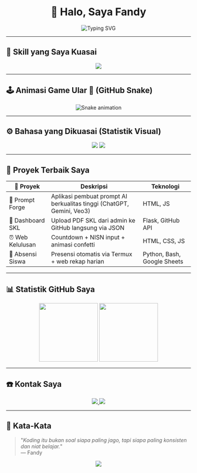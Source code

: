 <h1 align="center">👋 Halo, Saya Fandy</h1>

<p align="center">
  <img src="https://readme-typing-svg.demolab.com?font=Fira+Code&size=24&duration=4000&pause=1000&color=00F7FF&center=true&vCenter=true&width=600&lines=Freelancer+%7C+AI+Prompt+Engineer+%7C+Web+Developer;Pembuat+Prompt+Veo+3%2C+ChatGPT+%26+Gemini;Builder+Dashboard+Admin+%26+Sistem+SKL;Termux+Automation+%26+Eksperimen+AI+Gila" alt="Typing SVG" />
</p>

---

## 🧠 Skill yang Saya Kuasai

<p align="center">
  <img src="https://skillicons.dev/icons?i=python,html,css,js,flask,github,linux,bash,vscode" />
</p>

---

## 🕹️ Animasi Game Ular 🐍 (GitHub Snake)

<p align="center">
  <img src="https://github.com/USERNAME_KAMU/USERNAME_KAMU/raw/output/github-contribution-grid-snake.svg" alt="Snake animation" />
</p>

---

## ⚙️ Bahasa yang Dikuasai (Statistik Visual)

<p align="center">
  <img src="https://github-profile-summary-cards.vercel.app/api/cards/repos-per-language?username=USERNAME_KAMU&theme=github_dark" />
  <img src="https://github-profile-summary-cards.vercel.app/api/cards/most-commit-language?username=USERNAME_KAMU&theme=github_dark" />
</p>

---

## 🚀 Proyek Terbaik Saya

| 💼 Proyek | Deskripsi | Teknologi |
|----------|-----------|-----------|
| 🎯 Prompt Forge | Aplikasi pembuat prompt AI berkualitas tinggi (ChatGPT, Gemini, Veo3) | HTML, JS |
| 📁 Dashboard SKL | Upload PDF SKL dari admin ke GitHub langsung via JSON | Flask, GitHub API |
| ⏰ Web Kelulusan | Countdown + NISN input + animasi confetti | HTML, CSS, JS |
| 🧾 Absensi Siswa | Presensi otomatis via Termux + web rekap harian | Python, Bash, Google Sheets |

---

## 📊 Statistik GitHub Saya

<p align="center">
  <img src="https://github-readme-stats.vercel.app/api?username=USERNAME_KAMU&show_icons=true&theme=tokyonight" height="160"/>
  <img src="https://github-readme-streak-stats.herokuapp.com/?user=USERNAME_KAMU&theme=tokyonight" height="160"/>
</p>

---

## ☎️ Kontak Saya

<p align="center">
  <a href="https://wa.me/6282193855270">
    <img src="https://img.shields.io/badge/WhatsApp-25D366?style=for-the-badge&logo=whatsapp&logoColor=white" />
  </a>
  <a href="mailto:fandy@email.com">
    <img src="https://img.shields.io/badge/Email-Kirim%20Pesan-red?style=for-the-badge&logo=gmail&logoColor=white" />
  </a>
</p>

---

## 💬 Kata-Kata

> "_Koding itu bukan soal siapa paling jago, tapi siapa paling konsisten dan niat belajar._"  
> — Fandy

<p align="center">
  <img src="https://capsule-render.vercel.app/api?type=waving&color=0FF9B3&height=150&section=footer" />
</p>
